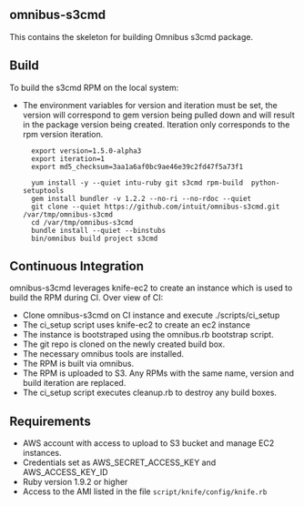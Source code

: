 ## omnibus-s3cmd 

This contains the skeleton for building Omnibus s3cmd  package.

## Build

To build the s3cmd RPM on the local system:

* The environment variables for version and iteration must be set,
  the version will correspond to gem version being pulled down
  and will result in the package version being created. Iteration only corresponds
  to the rpm version iteration.

        export version=1.5.0-alpha3
        export iteration=1
        export md5_checksum=3aa1a6af0bc9ae46e39c2fd47f5a73f1

		yum install -y --quiet intu-ruby git s3cmd rpm-build  python-setuptools
		gem install bundler -v 1.2.2 --no-ri --no-rdoc --quiet
		git clone --quiet https://github.com/intuit/omnibus-s3cmd.git /var/tmp/omnibus-s3cmd
		cd /var/tmp/omnibus-s3cmd
		bundle install --quiet --binstubs
		bin/omnibus build project s3cmd

## Continuous Integration

omnibus-s3cmd leverages knife-ec2 to create an instance which is used to build the RPM during CI. Over view of CI:

* Clone omnibus-s3cmd on CI instance and execute ./scripts/ci_setup
* The ci_setup script uses knife-ec2 to create an ec2 instance
* The instance is bootstraped using the omnibus.rb bootstrap script.
* The git repo is cloned on the newly created build box.
* The necessary omnibus tools are installed.
* The RPM is built via omnibus.
* The RPM is uploaded to S3. Any RPMs with the same name, version and build iteration are replaced.
* The ci_setup script executes cleanup.rb to destroy any build boxes.

## Requirements

* AWS account with access to upload to S3 bucket and manage EC2 instances.
* Credentials set as AWS_SECRET_ACCESS_KEY and AWS_ACCESS_KEY_ID
* Ruby version 1.9.2 or higher
* Access to the AMI listed in the file `script/knife/config/knife.rb`
